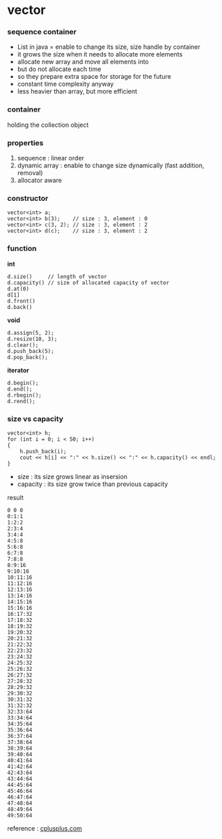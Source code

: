 # vector

### sequence container
* List in java = enable to change its size, size handle by container
* it grows the size when it needs to allocate more elements
* allocate new array and move all elements into
* but do not allocate each time
* so they prepare extra space for storage for the future
* constant time complexity anyway
* less heavier than array, but more efficient

### container
holding the collection object

### properties 
1. sequence : linear order
2. dynamic array : enable to change size dynamically (fast addition, removal)
3. allocator aware 

### constructor
```
vector<int> a;
vector<int> b(3);    // size : 3, element : 0
vector<int> c(3, 2); // size : 3, element : 2
vector<int> d(c);    // size : 3, element : 2
```
### function
**int**
```
d.size()     // length of vector
d.capacity() // size of allocated capacity of vector
d.at(0)
d[1]
d.front()
d.back()
```
**void**
```
d.assign(5, 2);
d.resize(10, 3);
d.clear();
d.push_back(5);
d.pop_back();
```
**iterator**
```
d.begin();
d.end();
d.rbegin();
d.rend();
```

### size vs capacity
```
vector<int> h;
for (int i = 0; i < 50; i++)
{
    h.push_back(i);
    cout << h[i] << ":" << h.size() << ":" << h.capacity() << endl;
}
```
* size : its size grows linear as insersion
* capacity : its size grow twice than previous capacity
  
result
```
0 0 0 
0:1:1
1:2:2
2:3:4
3:4:4
4:5:8
5:6:8
6:7:8
7:8:8
8:9:16
9:10:16
10:11:16
11:12:16
12:13:16
13:14:16
14:15:16
15:16:16
16:17:32
17:18:32
18:19:32
19:20:32
20:21:32
21:22:32
22:23:32
23:24:32
24:25:32
25:26:32
26:27:32
27:28:32
28:29:32
29:30:32
30:31:32
31:32:32
32:33:64
33:34:64
34:35:64
35:36:64
36:37:64
37:38:64
38:39:64
39:40:64
40:41:64
41:42:64
42:43:64
43:44:64
44:45:64
45:46:64
46:47:64
47:48:64
48:49:64
49:50:64
```



reference : [cplusplus.com](https://www.cplusplus.com/reference/vector/vector/)